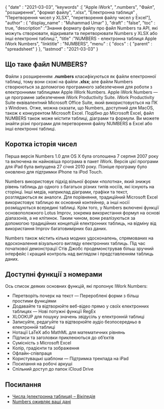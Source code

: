 {
  "date" : "2021-03-03",
  "keywords" :[ "Apple iWork", ".numbers", "Файл", "розширення", "формат файлу", ".xlsx", "Електронна таблиця" , "Перетворення чисел у XLSX", "перетворення файлу чисел у Excel"],
  "author" : {
    "display_name" : "Muhammad Umar"
},
  "draft" : "false",
  "toc" : true,
  "description" :"Знання формату файлу про файл Numbers та API, які можуть створювати, відкривати та перетворювати Numbers у XLSX або інші електронні таблиці.",
  "title" :"NUMBERS - електронна таблиця Apple iWork Numbers",
  "linktitle" : "NUMBERS",
  "menu" : {
    "docs" : {
      "parent" : "spreadsheet"
}
},
  "lastmod" : "2021-03-03"
}

## Що таке файл NUMBERS? ##

Файли з розширенням **.numbers** класифікуються як файли електронної таблиці, тому вони схожі на файли **.xlsx**; але файли Numbers створюються за допомогою програмного забезпечення для роботи з електронними таблицями Apple iWork Numbers. Apple iWork Numbers — це програмне забезпечення iWork Productivity Suite. iWork Productivity Suite еквівалентний Microsoft Office Suite, який використовується на ПК з Windows. Отже, можна сказати, що Numbers, доступний для MacOS, також є конкурентом Microsoft Excel. Подібно до Microsoft Excel, файл NUMBERS також може містити таблиці, діаграми та формули. Ви можете знайти різні програми для перетворення файлу NUMBERS в Excel або інші електронні таблиці.


## Коротка історія чисел ##

Перша версія Numbers 1.0 для OS X була оголошена 7 серпня 2007 року та включена як найновіша програма в пакет iWork. Версія цієї програми для iPad була випущена 27 січня 2010 року. Пізніше програму було оновлено для підтримки iPhone та iPod Touch.

Numbers використовує підхід вільної форми «полотна», який знижує рівень таблиць до одного з багатьох різних типів носіїв, які існують на сторінці. Інші медіа, наприклад діаграми, графіки та текст, розглядаються як аналоги. Для порівняння, традиційний Microsoft Excel використовує таблицю як основний контейнер, а інші носії розміщуються всередині таблиці. Крім того, у Numbers включені функції основоположного Lotus Improv, зокрема використання формул на основі діапазонів, а не клітинок. Таким чином, вони реалізуються за допомогою традиційних концепцій електронних таблиць, на відміну від використання Improv багатовимірних баз даних.

Numbers також містить кілька модних удосконалень, спрямованих на вдосконалення візуального вигляду електронних таблиць. Під час початкової демонстрації Стів Джобс продемонстрував більш зручний інтерфейс і кращий контроль над виглядом і представленням таблиць даних.

## Доступні функції з номерами ##
Ось список деяких основних функцій, які пропонує IWork Numbers:

- Перетворіть почерк на текст
— Перероблені форми з більш простими функціями
- Додавайте та відтворюйте веб-відео прямо у своїх електронних таблицях
— Нові потужні функції RegEx
- XLOOKUP для пошуку значень звідусіль у електронній таблиці
- Записуйте, редагуйте та відтворюйте аудіо безпосередньо в електронній таблиці
- Нотації LaTeX або MathML для математичних рівнянь
- Підписи та заголовки приклеюються до об’єктів
- Сумісність з Microsoft Excel
- Колір, градієнти та зображення
- Офлайн-співпраця
- Користувацькі шаблони
— Підтримка трекпада на iPad
- Посилання на робочі аркуші
- Спільний доступ до папок iCloud Drive


## Посилання ##

* [Числа (електронна таблиця) – Вікіпедія](https://en.wikipedia.org/wiki/Numbers_(spreadsheet))
* [Numbers оживляє ваші дані](https://www.apple.com/numbers/)



